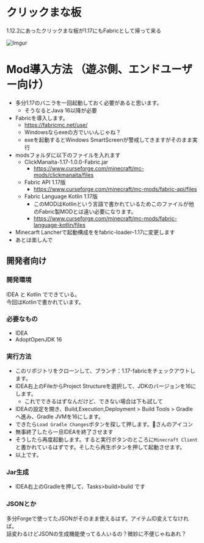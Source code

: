 # クリックまな板
1.12.2にあったクリックまな板が1.17にもFabricとして帰って来る

![Imgur](https://imgur.com/xsXFHrp.png)

# Mod導入方法 （遊ぶ側、エンドユーザー向け）
- 多分1.17のバニラを一回起動しておく必要があると思います。
    - そうなるとJava 16以降が必要
- Fabricを導入します。
    - https://fabricmc.net/use/
    - Windowsならexeの方でいいんじゃね？
    - exeを起動するとWindows SmartScreenが警戒してきますがそのまま実行
- modsフォルダに以下のファイルを入れます
    - ClickManaita-1.17-1.0.0-Fabric.jar
        - https://www.curseforge.com/minecraft/mc-mods/clickmanaita/files
    - Fabric API 1.17版
        - https://www.curseforge.com/minecraft/mc-mods/fabric-api/files
    - Fabric Language Kotlin 1.17版
        - このMODはKotlinという言語で書かれているためこのファイルが他のFabric製MODとは違い必要になります。
        - https://www.curseforge.com/minecraft/mc-mods/fabric-language-kotlin/files
- Minecarft Lancherで起動構成ををfabric-loader-1.17に変更します
- あとは楽しんで

## 開発者向け

### 開発環境
IDEA と Kotlin でできている。  
今回はKotlinで書かれています。

### 必要なもの
- IDEA
- AdoptOpenJDK 16

### 実行方法
- このリポジトリをクローンして、ブランチ：1.17-fabricをチェックアウトします。
- IDEA右上のFileからProject Structureを選択して、JDKのバージョンを16にします。
   - これでできるはずなんだけど、できない場合は下も試して
- IDEAの設定を開き、Build,Execution,Deployment > Build Tools > Gradle へ進み、Gradle JVMを16にします。
- できたら`Load Gradle Changes`ボタンを探して押します。🐘さんのアイコン
- 無事終了したら一旦IDEAを終了させます
- そうしたら再度起動します。すると実行ボタンのところに`Minecraft Client`と書かれているはずです。そしたら再生ボタンを押して起動させます。
- 以上です。

### Jar生成
- IDEA右上のGradleを押して、Tasks>build>build です

### JSONとか
多分Forgeで使ってたJSONがそのまま使えるはず。アイテムID変えてなければ。  
話変わるけどJSONの生成機能使ってる人いるの？微妙に不便じゃねあれ？